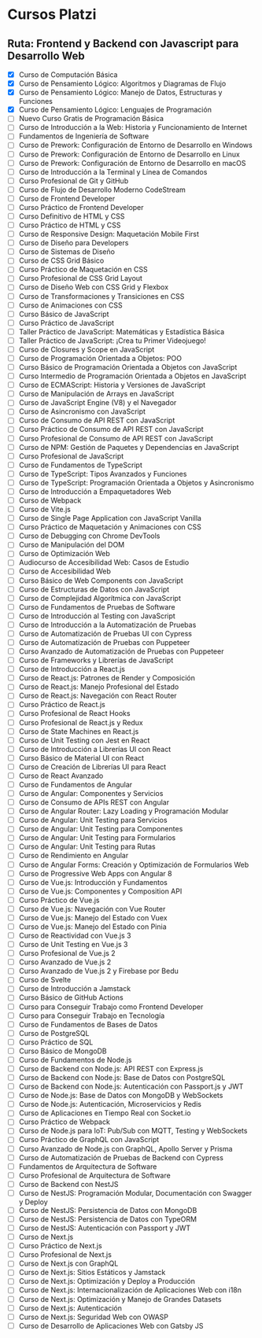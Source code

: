 # Cursos Platzi
## Ruta: Frontend y Backend con Javascript para Desarrollo Web

- [x] Curso de Computación Básica
- [x] Curso de Pensamiento Lógico: Algoritmos y Diagramas de Flujo
- [x] Curso de Pensamiento Lógico: Manejo de Datos, Estructuras y Funciones
- [x] Curso de Pensamiento Lógico: Lenguajes de Programación
- [ ] Nuevo Curso Gratis de Programación Básica
- [ ] Curso de Introducción a la Web: Historia y Funcionamiento de Internet
- [ ] Fundamentos de Ingeniería de Software
- [ ] Curso de Prework: Configuración de Entorno de Desarrollo en Windows
- [ ] Curso de Prework: Configuración de Entorno de Desarrollo en Linux
- [ ] Curso de Prework: Configuración de Entorno de Desarrollo en macOS
- [ ] Curso de Introducción a la Terminal y Línea de Comandos
- [ ] Curso Profesional de Git y GitHub
- [ ] Curso de Flujo de Desarrollo Moderno CodeStream
- [ ] Curso de Frontend Developer
- [ ] Curso Práctico de Frontend Developer
- [ ] Curso Definitivo de HTML y CSS
- [ ] Curso Práctico de HTML y CSS
- [ ] Curso de Responsive Design: Maquetación Mobile First
- [ ] Curso de Diseño para Developers
- [ ] Curso de Sistemas de Diseño
- [ ] Curso de CSS Grid Básico
- [ ] Curso Práctico de Maquetación en CSS
- [ ] Curso Profesional de CSS Grid Layout
- [ ] Curso de Diseño Web con CSS Grid y Flexbox
- [ ] Curso de Transformaciones y Transiciones en CSS
- [ ] Curso de Animaciones con CSS
- [ ] Curso Básico de JavaScript
- [ ] Curso Práctico de JavaScript
- [ ] Taller Práctico de JavaScript: Matemáticas y Estadística Básica
- [ ] Taller Práctico de JavaScript: ¡Crea tu Primer Videojuego!
- [ ] Curso de Closures y Scope en JavaScript
- [ ] Curso de Programación Orientada a Objetos: POO
- [ ] Curso Básico de Programación Orientada a Objetos con JavaScript
- [ ] Curso Intermedio de Programación Orientada a Objetos en JavaScript
- [ ] Curso de ECMAScript: Historia y Versiones de JavaScript
- [ ] Curso de Manipulación de Arrays en JavaScript
- [ ] Curso de JavaScript Engine (V8) y el Navegador
- [ ] Curso de Asincronismo con JavaScript
- [ ] Curso de Consumo de API REST con JavaScript
- [ ] Curso Práctico de Consumo de API REST con JavaScript
- [ ] Curso Profesional de Consumo de API REST con JavaScript
- [ ] Curso de NPM: Gestión de Paquetes y Dependencias en JavaScript
- [ ] Curso Profesional de JavaScript
- [ ] Curso de Fundamentos de TypeScript
- [ ] Curso de TypeScript: Tipos Avanzados y Funciones
- [ ] Curso de TypeScript: Programación Orientada a Objetos y Asincronismo
- [ ] Curso de Introducción a Empaquetadores Web
- [ ] Curso de Webpack
- [ ] Curso de Vite.js
- [ ] Curso de Single Page Application con JavaScript Vanilla
- [ ] Curso Práctico de Maquetación y Animaciones con CSS
- [ ] Curso de Debugging con Chrome DevTools
- [ ] Curso de Manipulación del DOM
- [ ] Curso de Optimización Web
- [ ] Audiocurso de Accesibilidad Web: Casos de Estudio
- [ ] Curso de Accesibilidad Web
- [ ] Curso Básico de Web Components con JavaScript
- [ ] Curso de Estructuras de Datos con JavaScript
- [ ] Curso de Complejidad Algorítmica con JavaScript
- [ ] Curso de Fundamentos de Pruebas de Software
- [ ] Curso de Introducción al Testing con JavaScript
- [ ] Curso de Introducción a la Automatización de Pruebas
- [ ] Curso de Automatización de Pruebas UI con Cypress
- [ ] Curso de Automatización de Pruebas con Puppeteer
- [ ] Curso Avanzado de Automatización de Pruebas con Puppeteer
- [ ] Curso de Frameworks y Librerías de JavaScript
- [ ] Curso de Introducción a React.js
- [ ] Curso de React.js: Patrones de Render y Composición
- [ ] Curso de React.js: Manejo Profesional del Estado
- [ ] Curso de React.js: Navegación con React Router
- [ ] Curso Práctico de React.js
- [ ] Curso Profesional de React Hooks
- [ ] Curso Profesional de React.js y Redux
- [ ] Curso de State Machines en React.js
- [ ] Curso de Unit Testing con Jest en React
- [ ] Curso de Introducción a Librerías UI con React
- [ ] Curso Básico de Material UI con React
- [ ] Curso de Creación de Librerías UI para React
- [ ] Curso de React Avanzado
- [ ] Curso de Fundamentos de Angular
- [ ] Curso de Angular: Componentes y Servicios
- [ ] Curso de Consumo de APIs REST con Angular
- [ ] Curso de Angular Router: Lazy Loading y Programación Modular
- [ ] Curso de Angular: Unit Testing para Servicios
- [ ] Curso de Angular: Unit Testing para Componentes
- [ ] Curso de Angular: Unit Testing para Formularios
- [ ] Curso de Angular: Unit Testing para Rutas
- [ ] Curso de Rendimiento en Angular
- [ ] Curso de Angular Forms: Creación y Optimización de Formularios Web
- [ ] Curso de Progressive Web Apps con Angular 8
- [ ] Curso de Vue.js: Introducción y Fundamentos
- [ ] Curso de Vue.js: Componentes y Composition API
- [ ] Curso Práctico de Vue.js
- [ ] Curso de Vue.js: Navegación con Vue Router
- [ ] Curso de Vue.js: Manejo del Estado con Vuex
- [ ] Curso de Vue.js: Manejo del Estado con Pinia
- [ ] Curso de Reactividad con Vue.js 3
- [ ] Curso de Unit Testing en Vue.js 3
- [ ] Curso Profesional de Vue.js 2
- [ ] Curso Avanzado de Vue.js 2
- [ ] Curso Avanzado de Vue.js 2 y Firebase por Bedu
- [ ] Curso de Svelte
- [ ] Curso de Introducción a Jamstack
- [ ] Curso Básico de GitHub Actions
- [ ] Curso para Conseguir Trabajo como Frontend Developer
- [ ] Curso para Conseguir Trabajo en Tecnología
- [ ] Curso de Fundamentos de Bases de Datos
- [ ] Curso de PostgreSQL
- [ ] Curso Práctico de SQL
- [ ] Curso Básico de MongoDB
- [ ] Curso de Fundamentos de Node.js
- [ ] Curso de Backend con Node.js: API REST con Express.js
- [ ] Curso de Backend con Node.js: Base de Datos con PostgreSQL
- [ ] Curso de Backend con Node.js: Autenticación con Passport.js y JWT
- [ ] Curso de Node.js: Base de Datos con MongoDB y WebSockets
- [ ] Curso de Node.js: Autenticación, Microservicios y Redis
- [ ] Curso de Aplicaciones en Tiempo Real con Socket.io
- [ ] Curso Práctico de Webpack
- [ ] Curso de Node.js para IoT: Pub/Sub con MQTT, Testing y WebSockets
- [ ] Curso Práctico de GraphQL con JavaScript
- [ ] Curso Avanzado de Node.js con GraphQL, Apollo Server y Prisma
- [ ] Curso de Automatización de Pruebas de Backend con Cypress
- [ ] Fundamentos de Arquitectura de Software
- [ ] Curso Profesional de Arquitectura de Software
- [ ] Curso de Backend con NestJS
- [ ] Curso de NestJS: Programación Modular, Documentación con Swagger y Deploy
- [ ] Curso de NestJS: Persistencia de Datos con MongoDB
- [ ] Curso de NestJS: Persistencia de Datos con TypeORM
- [ ] Curso de NestJS: Autenticación con Passport y JWT
- [ ] Curso de Next.js
- [ ] Curso Práctico de Next.js
- [ ] Curso Profesional de Next.js
- [ ] Curso de Next.js con GraphQL
- [ ] Curso de Next.js: Sitios Estáticos y Jamstack
- [ ] Curso de Next.js: Optimización y Deploy a Producción
- [ ] Curso de Next.js: Internacionalización de Aplicaciones Web con i18n
- [ ] Curso de Next.js: Optimización y Manejo de Grandes Datasets
- [ ] Curso de Next.js: Autenticación
- [ ] Curso de Next.js: Seguridad Web con OWASP
- [ ] Curso de Desarrollo de Aplicaciones Web con Gatsby JS
